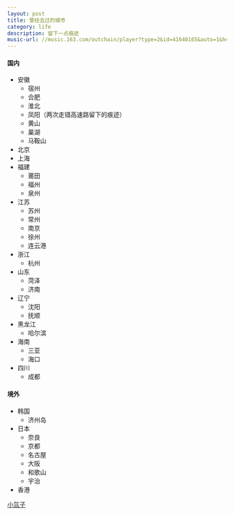 ```yaml
---
layout: post
title: 曾经去过的城市
category: life
description: 留下一点痕迹
music-url: //music.163.com/outchain/player?type=2&id=41640165&auto=1&height=66
---
```

#### 国内
- 安徽
	- 宿州
	- 合肥
	- 淮北
	- 凤阳（两次走错高速路留下的痕迹）
	- 黄山
	- 巢湖
	- 马鞍山
- 北京
- 上海
- 福建
	- 莆田
	- 福州
	- 泉州
- 江苏
	- 苏州
	- 常州
	- 南京
	- 徐州
	- 连云港
- 浙江
	- 杭州
- 山东
	- 菏泽
	- 济南
- 辽宁
	- 沈阳
	- 抚顺
- 黑龙江
	- 哈尔滨
- 海南
	- 三亚
	- 海口
- 四川
	- 成都
	
#### 境外
- 韩国
	- 济州岛
- 日本
	- 奈良
	- 京都
	- 名古屋
	- 大阪
	- 和歌山
	- 宇治
- 香港

	


[小氚子]( http://chuanheyuanyuan.github.io )  
